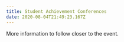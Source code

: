 ```yaml
---
title: Student Achievement Conferences
date: 2020-08-04T21:49:23.167Z
---
```

More information to follow closer to the event.